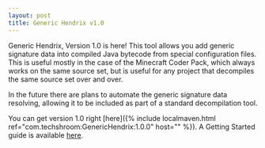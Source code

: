 ```yaml
---
layout: post
title: Generic Hendrix v1.0
---
```


Generic Hendrix, Version 1.0 is here! This tool allows you add generic signature data into compiled Java bytecode from special configuration files. This is useful mostly in the case of the Minecraft Coder Pack, which always works on the same source set, but is useful for any project that decompiles the same source set over and over.

In the future there are plans to automate the generic signature data resolving, allowing it to be included as part of a standard decompilation tool.

You can get version 1.0 right [here]({% include localmaven.html ref="com.techshroom:GenericHendrix:1.0.0" host="" %}). A Getting Started guide is available [here]().
